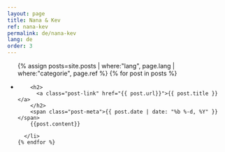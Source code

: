 ```yaml
---
layout: page
title: Nana & Kev
ref: nana-kev
permalink: de/nana-kev
lang: de
order: 3
---
```

<!-- ![Yuri Iva Kiss:3](/assets/img/kiss.jpeg "Yuri Iva Kiss:3") -->
<ul class="post-list">
    {% assign posts=site.posts | where:"lang", page.lang  | where:"categorie", page.ref %}
    {% for post in posts %}
      <li>

        <h2>
          <a class="post-link" href="{{ post.url}}">{{ post.title }}</a>
        </h2>
        <span class="post-meta">{{ post.date | date: "%b %-d, %Y" }}</span>
        {{post.content}}

      </li>
    {% endfor %}
  </ul>
